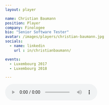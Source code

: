 ```yaml
---
layout: player

name: Christian Baumann
position: Player
company: Finologee
bio: "Senior Software Tester"
avatar: /images/players/christian-baumann.jpg
socials:
  - name: linkedin
    url : in/christianbaumann/

events:
  - Luxembourg 2017
  - Luxembourg 2018

---
```


<audio controls>
  <source src="/files/soundbites/2017-03/170324-ChristianBaumann.m4a" type="audio/mpeg">
  Your browser does not support the audio tag.
</audio>

